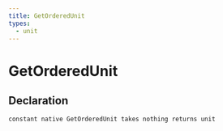 ```yaml
---
title: GetOrderedUnit
types:
  - unit
---
```


# GetOrderedUnit

## Declaration

```jass
constant native GetOrderedUnit takes nothing returns unit
```
